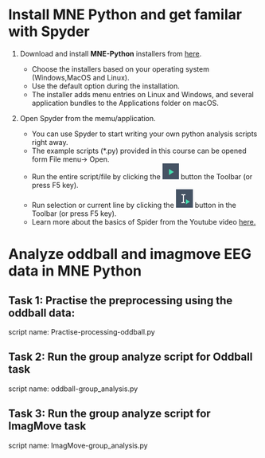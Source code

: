 # Install MNE Python and get familar with Spyder

1. Download and install **MNE-Python** installers from [here](https://mne.tools/stable/install/installers.html#installers).

    - Choose the installers based on your operating system (Windows,MacOS and Linux).
    - Use the default option during the installation.
    - The installer adds menu entries on Linux and Windows, and several application bundles to the Applications folder on macOS.

2. Open Spyder from the memu/application. 

    - You can use Spyder to start writing your own python analysis scripts right away.
    - The example scripts (*.py) provided in this course can be opened form File menu-> Open.
    - Run the entire script/file by clicking the ![](button1.png) button the Toolbar (or press F5 key).
    - Run selection or current line by clicking the  ![](button2.png)  button in the Toolbar (or press F5 key).
    - Learn more about the basics of Spider from the Youtube video [here.](https://www.youtube.com/watch?v=WV9bm4ey7Cg&list=PLPonohdiDqg9epClEcXoAPUiK0pN5eRoc&index=2)

# Analyze oddball and imagmove EEG data in MNE Python

## Task 1: Practise the preprocessing using the oddball data:
script name: Practise-processing-oddball.py
## Task 2: Run the group analyze script for Oddball task
script name: oddball-group_analysis.py
## Task 3: Run the group analyze script for ImagMove task
script name: ImagMove-group_analysis.py